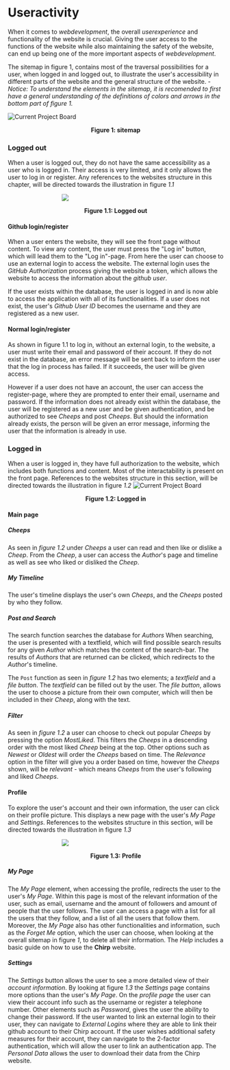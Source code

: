 <!-- % Illustrate typical scenarios of a user journey through your Chirp! application. That is, start illustrating the first page that is presented to a non-authorized user, illustrate what a non-authorized user can do with your Chirp! application, and finally illustrate what a user can do after authentication.

% Make sure that the illustrations are in line with the actual behavior of your application. -->

# Useractivity 
When it comes to *webdevelopment*, the overall *userexperience* and functionality of the website is crucial. Giving the user access to the functions of the website while also maintaining the safety of the website, can end up being one of the more important aspects of *webdevelopment*.

The sitemap in figure 1, contains most of the traversal possibilities for a user, when logged in and logged out, to illustrate the user's accessibility in different parts of the website and the general structure of the website. 
*- Notice: To understand the elements in the sitemap, it is recomended to first have a general understanding of the definitions of colors and arrows in the bottom part of figure 1.*

![Current Project Board](../../diagrams/Decision_tree.png)
<p style="text-align: center;">
    <b>Figure 1: sitemap</b>
</p>



### Logged out
When a user is logged out, they do not have the same accessibility as a user who is logged in. Their access is very limited, and it only allows the user to log in or register. Any references to the websites structure in this chapter, will be directed towards the illustration in figure *1.1*

<img src="../../diagrams/Decision_tree_1.1.png" style="max-width: 50%; height: auto; display: block; margin: auto;">
<p style="text-align: center;">
    <b>Figure 1.1: Logged out</b>
</p>
</img>

#### Github login/register
When a user enters the website, they will see the front page without content. To view any content, the user must press the "Log in" button, which will lead them to the "Log in"-page. From here the user can choose to use an external login to access the website. The external login uses the *GitHub Authorization* process giving the website a token, which allows the website to access the information about the *github user*.  

If the user exists within the database, the user is logged in and is now able to access the application with all of its functionalities. If a user does not exist, the user's *Github User ID* becomes the username and they are registered as a new user.

#### Normal login/register
As shown in figure 1.1 to log in, without an external login, to the website, a user must write their email and password of their account. If they do not exist in the database, an error message will be sent back to inform the user that the log in process has failed. If it succeeds, the user will be given access.

However if a user does not have an account, the user can access the register-page, where they are prompted to enter their email, username and password. If the information does not already exist within the database, the user will be registered as a new user and be given authentication, and be authorized to see *Cheeps* and post *Cheeps*. But should the information already exists, the person will be given an error message, informing the user that the information is already in use.

### Logged in
When a user is logged in, they have full authorization to the website, which includes both functions and content. Most of the interactability is present on the front page. References to the websites structure in this section, will be directed towards the illustration in figure *1.2*
![Current Project Board](../../diagrams/Decision_tree_1.2.png)
<p style="text-align: center;">
    <b>Figure 1.2: Logged in</b>
</p>

#### Main page
##### Cheeps
As seen in *figure 1.2* under *Cheeps* a user can read and then like or dislike a *Cheep*.
From the *Cheep*, a user can access the *Author*'s page and timeline as well as see who liked or disliked the *Cheep*.

##### My Timeline
The user's timeline displays the user's own *Cheeps*, and the *Cheeps* posted by who they follow.

##### Post and Search
The search function searches the database for *Authors* When searching, the user is presented with a textfield, which will find possible search results for any given *Author* which matches the content of the search-bar. The results of *Authors* that are returned can be clicked, which redirects to the *Author*'s timeline. 

The `Post` function as seen in *figure 1.2* has two elements; a *textfield* and a *file button*. The *textfield* can be filled out by the user. The *file button*, allows the user to choose a picture from their own computer, which will then be included in their *Cheep*, along with the text.

##### Filter
As seen in *figure 1.2* a user can choose to check out popular *Cheeps* by pressing the option *MostLiked*. This filters the *Cheeps* in a descending order with the most liked *Cheep* being at the top. Other options such as *Newest* or *Oldest* will order the *Cheeps* based on time. The *Relevance* option in the filter will give you a order based on time, however the *Cheeps* shown, will be *relevant* - which means *Cheeps* from the user's following and liked *Cheeps*.

#### Profile
To explore the user's account and their own information, the user can click on their profile picture. This displays a new page with the user's *My Page* and *Settings*. References to the websites structure in this section, will be directed towards the illustration in figure *1.3*

<img src="../../diagrams/Decision_tree_1.3.png" style="max-width: 50%; height: auto; display: block; margin: auto;">
<p style="text-align: center;">
    <b>Figure 1.3: Profile</b>
</p>

##### My Page
The *My Page* element, when accessing the profile, redirects the user to the user's *My Page*. Within this page is most of the relevant information of the user, such as email, username and the amount of followers and amount of people that the user follows. The user can access a page with a list for all the users that they follow, and a list of all the users that follow them. Moreover, the *My Page* also has other functionalities and information, such as the *Forget Me* option, which the user can choose, when looking at the overall sitemap in figure *1*, to delete all their information. The *Help* includes a basic guide on how to use the **Chirp** website.
 
##### Settings
The *Settings* button allows the user to see a more detailed view of their *account information*.
By looking at figure *1.3* the *Settings* page contains more options than the user's *My Page*.
On the *profile page* the user can view their account info such as the username or register a telephone number. Other elements such as *Password*, gives the user the ability to change their password. 
If the user wanted to link an external login to their user, they can navigate to *External Logins* where they are able to link their github account to their Chirp account.
If the user wishes additional safety measures for their account, they can navigate to the 2-factor authentication, which will allow the user to link an authentication app.
The *Personal Data* allows the user to download their data from the Chirp website.

